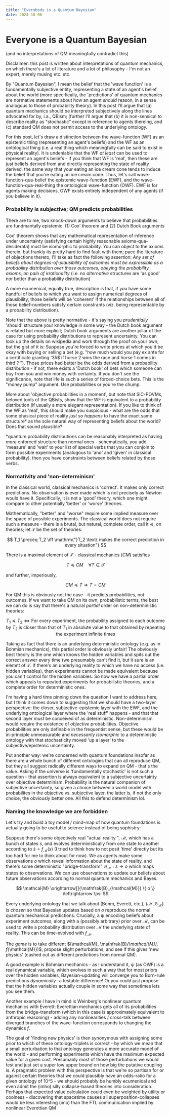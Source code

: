 ```yaml
---
title: "Everybody is a Quantum Bayesian"
date: 2024-10-06
---
```

# Everyone is a Quantum Bayesian
(and no interpretations of QM meaningfully contradict this)

Disclaimer: this post is written about interpretations of quantum mechanics, on which there's a lot of literature and a lot of philosophy - I'm not an expert, merely musing etc. etc.

By "Quantum Bayesian", I mean the belief that the 'wave function' is a fundamentally subjective entity, representing a state of an agent's belief about the world (more specifically, the 'predictions' of quantum mechanics are normative statements about how an agent _should_ reason, in a sense analogous to those of probability theory).  In this post I'll argue that (a) quantum mechanics should be interpreted subjectively along the lines advocated for by, i.a., QBism; (further I'll argue that (b) it is non-sensical to describe reality as "stochastic" except in reference to agents thereing, and (c) standard QM does not permit access to the underlying ontology.  

For this post, let's draw a distinction between the wave-function (WF) as an epistemic thing (representing an agent's beliefs) and the WF as an ontological thing (i.e. a real thing which meaningfully can be said to exist in physical reality).  It is undeniable that the WF _at least_ can be used to represent an agent's beliefs - if you think that WF is 'real', then these are just beliefs derived from and directly representing the state of reality derived, the same way that your eating an ice cream cone tends to induce the belief that you're eating an ice cream cone.  Thus, let's call wave-function-qua-belief the epistemic wave-function (EWF), and the wave-function-qua-real-thing the ontological wave-function (OWF).  EWF is for agents making decisions, OWF exists entirely independent of any agents (if you believe in it).

### Probability is subjective; QM predicts probabilities

There are to me, two knock-down arguments to believe that probabilities are fundmantally epistemic: (1) Cox' theorem and (2) Dutch Book arguments

Cox' theorem shows that any mathematical representation of inference under uncertainty (satisfying certain highly reasonable axioms-qua-desiderata) must be isomorphic to probability.  You can object to the axioms therein, but frankly its pretty hard to find fault with them; pace the literature of objections thereto, I'll take as fact the following assertion: 
*Any set of beliefs about degrees-of-plausibility of outcomes must be expressible as a probability distribution over those outcomes, obeying the probability axioms, on pain of irrationality* (i.e. no _alternative_ structures are 'as good' nor better than a probability distribution)

A more ecumenical, equally true, description is that, if you have some handful of beliefs to which you want to assign numerical degrees of plausibility, those beliefs will be 'coherent' if the relationships between all of those belief-numbers satisfy certain constrants (viz. being representable by a probability distribution).

Note that the above is pretty normative - it's saying you _prudentially_ 'should' structure your knowledge in some way - the Dutch book argument is related but more explicit; Dutch book arguments are another pillar of the case for using probability distributions to represent uncertainty.  You can look up the details on wikipedia and work through the proof on your own, but the gist of it is: 
Suppose you're forced to write prices at which you'd be okay with buying _or_ selling a bet (e.g. "how much would you pay ex ante for a certificate granting '35$ if horse 2 wins the race and horse 1 comes in third'? ").  Those prices had better be the odds derived from a probability distribution - if not, there exists a 'Dutch book' of bets which someone can buy from you and win money with certainty.  If you don't see the significance, note that life is such a series of forced-choice bets.  This is the "money pump" argument.  Use probabilities or you're the chump.

More about 'objective probabilities in a moment', but note that SIC-POVMs, beloved tools of the QBists, show that the WF is equivalent to a probability distribution (if usually a more elegant representation).  If you like to think of the WF as 'real', this should make you suspicious - what are the odds that some physical piece of reality _just so happens_ to have the exact same structure* as the sole natural way of representing beliefs about the world?  Does that sound plausible?

*quantum probability distributions can be reasonably interpreted as having _more_ enforced structure than normal ones - schematically, you add 'measure' and 'wait' to your list of special verbs that you can conjoin to form possible experiments (analogous to 'and' and 'given' in classical probability), then you have constraints between beliefs related by those verbs.

### Normativity and 'non-determinism'
In the classical world, classical mechanics is 'correct'.  It makes only correct predictions.  No observation is ever made which is not precisely as Newton would have it.  Specifically, it is not a 'good' theory, which one might compare to other potentially 'better' or 'worse' theories.

Mathematically, "better" and "worse" require some implied measure over the space of possible experiments. The classical world does not require such a measure - there is a brutal, but natural, complete order, call it $\preceq$, on theories; let $\mathcal{T}$ be the set of theories:

$$
T_1 \preceq T_2 \iff \mathrm{"}T_2 \text{ makes the correct prediction in every situation"}
$$

There is a maximal element of $\mathcal{T}$ - classical mechanics ($CM$) satisfies 

$$T \preceq CM \quad \forall T \in \mathcal{T}$$

and further, imperiously,

$$CM \preceq T \Rightarrow T=CM$$

For QM this is obviously not the case - it predicts probabilities, not outcomes.  If we want to take QM on its own, probabilistic terms, the best we can do is say that there's a natural _partial_ order on non-deterministic theories:

$$T_1 \preceq T_2 \iff \text{For every experiment, the probability assigned to each outcome by } T_2 \text{ is closer than that of } T_1 \text{ in absolute value to that obtained by repeating the experiment infinite times}$$

Taking as fact that there is an underlying deterministic ontology (e.g. as in Bohmian mechanics), this partial order is obviously unfair!  The obviously best theory is the one which knows the hidden variables and spits out the correct answer every time (we presumably can't find it, but it sure is an elemnt of $\mathcal{T}$.  If there's an underlying reality to which we have no access (i.e. hidden variables), then experiments cannot be made equivalent because you can't control for the hidden variables.  So now we have a partial order which appeals to repeated experiments for probabilistic theories, and a complete order for deterministic ones.

I'm having a hard time pinning down the question I want to address here, but I think it comes down to suggesting that we should have a two-layer perspective: the closer, subjective-epistemic layer with the EWF, and the underlying ontological layer where the 'real stuff' happens - and that that second layer _must_ be conceived of as deterministic.  Non-determinism would require the existence of _objective_ probabilities.  Objective probabilities are only definable in the frequentist sense, but these would be in-principle unmeasurable and _necessarily isomorphic_ to a deterministic ontology with that stochasticity moved 'up a layer' to the subjective/epistemic uncertainty.

Put another way: we're concerned with quantum foundations insofar as there are a whole bunch of different ontologies that can all reproduce QM, but they all suggest radically different ways to expand on QM - that's the value.  Asking if the universe is 'fundamentally stochastic' is not such a question - that assertion is always equivalent to a subjective uncertainty over objective determinism.  Probability is the natural companion of subjective uncertainty, so given a choice between a world model with probabilites in the objective vs. subjective layer, the latter is, if not the only choice, the obviously better one.  All this to defend determinism lol.

### Naming the knowledge we are forbidden
Let's try and build a toy model / mind-map of how quantum foundations is actually going to be useful to science instead of being sophistry:

Suppose there's some objectively real "actual reality ", $\mathcal{M}$, which has a bunch of states $s$, and evolves deterministically from one state to another according to $\dot{s} = f_{\mathcal{M}}(s)$ (I tried to think how to not posit 'time' directly but its too hard for me to think about for now).  We as agents make some observations $o$ which reveal information about the state of reality, and there's some deterministic "bridge-transform" $\mathfrak{B}_{\mathcal{M}}: s \rightarrow o$ which maps states to observations.  We can use observations to update our beliefs about future observations according to normal quantum mechanics and Bayes.

$$
\mathcal{M} \xrightarrow[]{\mathfrak{B}_{\mathcal{M}}} \{ o \} \leftrightarrow \psi
$$

Every underlying ontology that we talk about (Bohm, Everett, etc.), <span>$(\mathcal{M}, \mathfrak{B}_{\mathcal{M}})$</span> is _chosen_ so that Bayesian updates based on $o$ reproduce the normal quantum mechanical predictions.  Crucially, a $\psi$ encoding beliefs about experiment outcomes, along with a (possibly arbitrary) prior over <span>$\mathcal{M}$</span>, can be used to write a probability distribution over $\mathcal{M}$ the underlying state of reality.  This can be time-evolved with $f_{\mathcal{M}}$.

The _game_ is to take different <span>$(\mathcal{M}, \mathfrak{B}_{\mathcal{M}), f_{\mathcal{M}})$</span>, propose slight perturbations, and see if this gives 'new physics' (cashed out as different predictions from normal QM).

A good example is Bohmian mechanics - as I understand it, $\psi$ (as OWF) is a real dynamical variable, which evolves in such a way that for most priors over the hidden variables, Bayesian-updating will converge you to Born-rule predictions _dynamically_- a testable difference!  Or you could just propose that the hidden variables actually couple in some way that sometimes lets you see them.

Another example I have in mind is Weinberg's nonlinear quantum mechanics with Everett: Everettian mechanics gets all of its probabilities from the bridge-transform (which in this case is approximately equivalent to anthropic reasoning) - adding any nonlinearities / cross-talk between diverged branches of the wave-function corresponds to changing the dynamics $f$.

The goal of 'finding new physics' is then synonymous with assigning some prior to which of these ontology-triplets is correct - by which we mean that a small perturbation to that ontology generates a more accurate model of the world - and performing experiments which have the maximum expected value for a given cost.  Presumably most of those perturbations we would test and just set a super low upper bound on how big the putative coupling is.  A pragmatic problem with this perspective is that we're so partisan for or against certain theories that we could plausibly have an odds-ratio for a given ontology of 10^5 - we should probably be humbly ecumenical and even admit the (imho) silly collapse-based theories into consideration.  Perhaps that expected value calculation could even be weighted by utility or coolness - discovering that spacetime causes all superposition-collapses would be less interesting (imo) than the FTL communication implied by nonlinear Everettian QM
